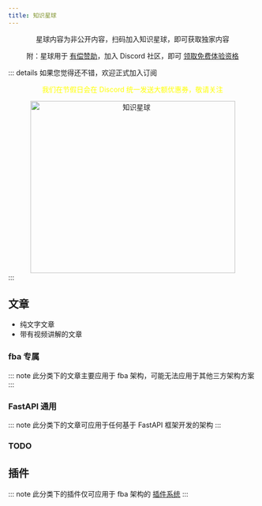 ```yaml
---
title: 知识星球
---
```


<div align="center">
星球内容为非公开内容，扫码加入知识星球，即可获取独家内容

附：星球用于 [有偿赞助](../../sponsors.md#有偿赞助)，加入 Discord
社区，即可 [领取免费体验资格](https://discord.gg/Sdg6dT5kjz)
</div>

::: details 如果您觉得还不错，欢迎正式加入订阅
<div align="center">
  <p style="color: yellow">我们在节假日会在 Discord 统一发送大额优惠券，敬请关注</p>
  <img height="349" width="415" src="https://wu-clan.github.io/picx-images-hosting/知识星球.png" alt="知识星球">
</div>
:::

## 文章

- <Icon name="fluent-color:receipt-16" /> 纯文字文章
- <Icon name="fluent-color:video-16" /> 带有视频讲解的文章

### fba 专属

::: note
此分类下的文章主要应用于 fba 架构，可能无法应用于其他三方架构方案
:::

<CardGrid>
  <LinkCard 
    title="操作人信息" 
    icon="fluent-color:receipt-16"
    href="https://t.zsxq.com/virtV"
    description="集成操作人信息到数据库表"
  />
  <LinkCard 
    title="Celery" 
    icon="fluent-color:video-16" 
    href="https://t.zsxq.com/qk5gZ" 
    description="优雅的使用 Celery" 
    />
  <LinkCard 
    title="数据规则" 
    icon="fluent-color:video-16" 
    href="https://t.zsxq.com/qlZyT"
    description="超灵活的行级数据权限"
    />
  <LinkCard
    title="自定义中间件"
    icon="fluent-color:receipt-16"
    href="https://t.zsxq.com/P03oX"
    description="自定义中间件的编写方法"
    />
  <LinkCard
    title="自定义异常"
    icon="fluent-color:receipt-16"
    href="https://t.zsxq.com/FS7jY"
    description="轻松实现自定义异常并自动处理"
    />
  <LinkCard
    title="Linux 部署"
    icon="fluent-color:video-16"
    href="https://t.zsxq.com/4Dv5Z"
    description="从零到一在 Linux 上部署 fba"
    />
</CardGrid>

### FastAPI 通用

::: note
此分类下的文章可应用于任何基于 FastAPI 框架开发的架构
:::

<CardGrid>
  <LinkCard
    title="Socketio" 
    icon="fluent-color:receipt-16" 
    href="https://t.zsxq.com/Oi86a" 
    description="轻松集成 Socketio" 
    />
  <LinkCard 
    title="Header Token"
    icon="fluent-color:receipt-16"
    href="https://t.zsxq.com/7qYpx"
    description="自定义 header token 实现授权" 
    />
</CardGrid>

### TODO

<CardGrid>
  <LinkCard
    title="空" 
    icon="fluent-color:receipt-16"
    description="..."
    />
</CardGrid>

## 插件

::: note
此分类下的插件仅可应用于 fba 架构的 [插件系统](./plugin/market.md)
:::

<CardGrid>
  <LinkCard
    title="空"
    description="..."
    />
</CardGrid>
